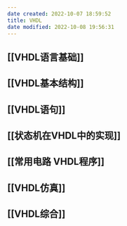 ```yaml
---
date created: 2022-10-07 18:59:52
title: VHDL
date modified: 2022-10-08 19:56:31
---
```


## [[VHDL语言基础]]

## [[VHDL基本结构]]

## [[VHDL语句]]

## [[状态机在VHDL中的实现]]

## [[常用电路 VHDL程序]]

## [[VHDL仿真]]

## [[VHDL综合]]
